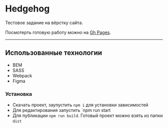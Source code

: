 # Hedgehog

Тестовое задание на вёрстку сайта. 

Посмотерть готовую работу можно на [Gh Pages](https://nosdmitry.github.io/hedgehog).

-----


## Использованные технологии 
* BEM
* SASS
* Webpack
* Figma

### Установка

* Скачать проект, заупустить `npm i` для установки зависимостей
* Для редактирования запустить `npm run start
* Для публикации `npm run build`. Готовый проект можно взять из папки `dist`